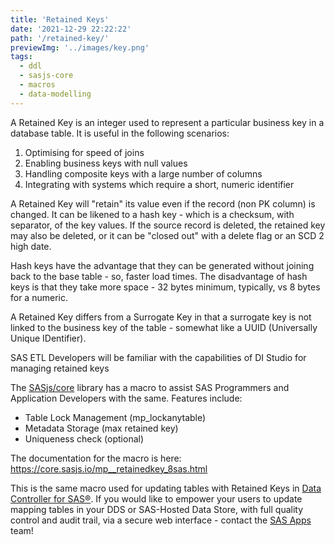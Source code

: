 ```yaml
---
title: 'Retained Keys'
date: '2021-12-29 22:22:22'
path: '/retained-key/'
previewImg: '../images/key.png'
tags:
  - ddl
  - sasjs-core
  - macros
  - data-modelling
---
```


A Retained Key is an integer used to represent a particular business key in a database table. It is useful in the following scenarios:

1. Optimising for speed of joins
2. Enabling business keys with null values
3. Handling composite keys with a large number of columns
4. Integrating with systems which require a short, numeric identifier

A Retained Key will "retain" its value even if the record (non PK column) is changed. It can be likened to a hash key - which is a checksum, with separator, of the key values.  If the source record is deleted, the retained key may also be deleted, or it can be "closed out" with a delete flag or an SCD 2 high date.

Hash keys have the advantage that they can be generated without joining back to the base table - so, faster load times. The disadvantage of hash keys is that they take more space - 32 bytes minimum, typically, vs 8 bytes for a numeric.

A Retained Key differs from a Surrogate Key in that a surrogate key is not linked to the business key of the table - somewhat like a UUID (Universally Unique IDentifier).

SAS ETL Developers will be familiar with the capabilities of DI Studio for managing retained keys

The [SASjs/core](https://github.com/sasjs/core) library has a macro to assist SAS Programmers and Application Developers with the same. Features include:

* Table Lock Management (mp_lockanytable)
* Metadata Storage (max retained key)
* Uniqueness check (optional)

The documentation for the macro is here: https://core.sasjs.io/mp__retainedkey_8sas.html

This is the same macro used for updating tables with Retained Keys in [Data Controller for SAS®](https://datacontroller.io). If you would like to empower your users to update mapping tables in your DDS or SAS-Hosted Data Store, with full quality control and audit trail, via a secure web interface - contact the [SAS Apps](https://sasapps.io/contact-us) team!
